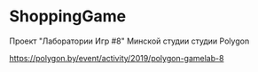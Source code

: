 # ShoppingGame

Проект "Лаборатории Игр #8" Минской студии студии Polygon

https://polygon.by/event/activity/2019/polygon-gamelab-8
